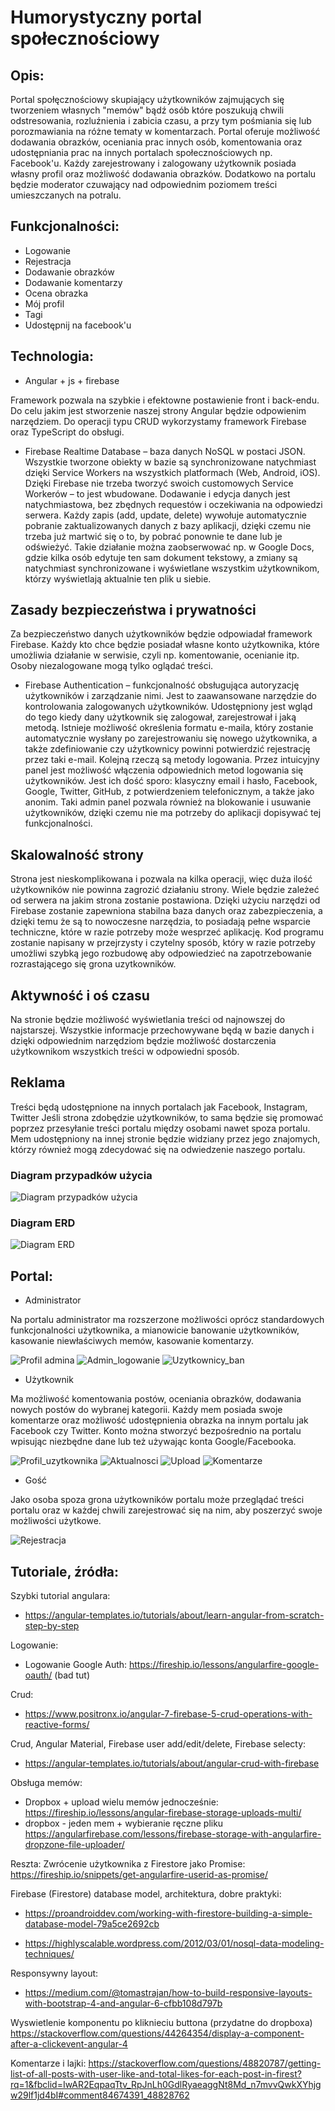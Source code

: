 
# Humorystyczny portal społecznościowy

## Opis:
  Portal społęcznościowy skupiający użytkowników zajmujących się tworzeniem własnych "memów" bądź osób które poszukują chwili odstresowania, rozluźnienia i zabicia czasu, a przy tym pośmiania się lub porozmawiania na różne tematy w komentarzach. Portal oferuje możliwość dodawania obrazków, oceniania prac innych osób, komentowania oraz udostępniania prac na innych portalach społecznościowych np. Facebook'u.
  Każdy zarejestrowany i zalogowany użytkownik posiada własny profil oraz możliwość dodawania obrazków. Dodatkowo na portalu będzie moderator czuwający nad odpowiednim poziomem treści umieszczanych na potralu.
  
## Funkcjonalności:
- Logowanie
- Rejestracja
- Dodawanie obrazków
- Dodawanie komentarzy
- Ocena obrazka
- Mój profil
- Tagi
- Udostępnij na facebook'u


## Technologia:
- Angular + js + firebase

Framework pozwala na szybkie i efektowne postawienie front i back-endu. Do celu jakim jest stworzenie naszej strony Angular będzie odpowienim narzędziem. Do operacji typu CRUD wykorzystamy framework Firebase oraz TypeScript do obsługi.

- Firebase Realtime Database – baza danych NoSQL w postaci JSON. Wszystkie tworzone obiekty w bazie są synchronizowane natychmiast dzięki Service Workers na wszystkich platformach (Web, Android, iOS). Dzięki Firebase nie trzeba tworzyć swoich customowych Service Workerów – to jest wbudowane. Dodawanie i edycja danych jest natychmiastowa, bez zbędnych requestów i oczekiwania na odpowiedzi serwera. Każdy zapis (add, update, delete) wywołuje automatycznie pobranie zaktualizowanych danych z  bazy aplikacji, dzięki czemu nie trzeba już martwić się o to, by pobrać ponownie te dane lub je odświeżyć. Takie działanie można zaobserwować np. w Google Docs, gdzie kilka osób edytuje ten sam dokument tekstowy, a zmiany są natychmiast synchronizowane i wyświetlane wszystkim użytkownikom, którzy wyświetlają aktualnie ten plik u siebie.

## Zasady bezpieczeństwa i prywatności
Za bezpieczeństwo danych użytkowników będzie odpowiadał framework Firebase. Każdy kto chce będzie posiadał własne konto użytkownika, które umożliwia działanie w serwisie, czyli np. komentowanie, ocenianie itp. Osoby niezalogowane mogą tylko oglądać treści.

- Firebase Authentication – funkcjonalność obsługująca autoryzację użytkowników i zarządzanie nimi. Jest to zaawansowane narzędzie do kontrolowania zalogowanych użytkowników. Udostępniony jest wgląd do tego kiedy dany użytkownik się zalogował, zarejestrował i jaką metodą. Istnieje możliwość określenia formatu e-maila, który zostanie automatycznie wysłany po zarejestrowaniu się nowego użytkownika, a także zdefiniowanie czy użytkownicy powinni potwierdzić rejestrację przez taki e-mail. Kolejną rzeczą są metody logowania. Przez intuicyjny panel jest możliwość włączenia odpowiednich metod logowania się użytkowników. Jest ich dość sporo: klasyczny email i hasło, Facebook, Google, Twitter, GitHub, z potwierdzeniem telefonicznym, a także jako anonim. Taki admin panel pozwala również na blokowanie i usuwanie użytkowników, dzięki czemu nie ma potrzeby do  aplikacji dopisywać tej funkcjonalności.

## Skalowalność strony
Strona jest nieskomplikowana i pozwala na kilka operacji, więc duża ilość użytkowników nie powinna zagrozić działaniu strony. Wiele będzie zależeć od serwera na jakim strona zostanie postawiona. Dzięki użyciu narzędzi od Firebase zostanie zapewniona stabilna baza danych oraz zabezpieczenia, a dzięki temu że są to nowoczesne narzędzia, to posiadają pełne wsparcie techniczne, które w razie potrzeby może wesprzeć aplikację. Kod programu zostanie napisany w przejrzysty i czytelny sposób, który w razie potrzeby umożliwi szybką jego rozbudowę aby odpowiedzieć na zapotrzebowanie rozrastającego się grona uzytkowników.


## Aktywność i oś czasu
Na stronie będzie możliwość wyświetlania treści od najnowszej do najstarszej. Wszystkie informacje przechowywane będą w bazie danych i dzięki odpowiednim narzędziom będzie możliwość dostarczenia użytkownikom wszystkich treści w odpowiedni sposób.


## Reklama
Treści będą udostępnione na innych portalach jak Facebook, Instagram, Twitter
Jeśli strona zdobędzie użytkowników, to sama będzie się promować poprzez przesyłanie treści portalu między osobami nawet spoza portalu. Mem udostępniony na innej stronie będzie widziany przez jego znajomych, którzy również mogą zdecydować się na odwiedzenie naszego portalu.


### Diagram przypadków użycia
![Diagram przypadków użycia](https://github.com/drozd1krystian/drozd1krystian.github.io/blob/master/diagram_przypadkow_uzycia.png)

### Diagram ERD
![Diagram ERD](https://github.com/drozd1krystian/drozd1krystian.github.io/blob/master/ERD_portal.jpg)


## Portal:
- Administrator

Na portalu administrator ma rozszerzone możliwości oprócz standardowych funkcjonalności użytkownika, a mianowicie banowanie użytkowników, kasowanie niewłaściwych memów, kasowanie komentarzy.

![Profil admina](https://github.com/drozd1krystian/portal.github.io/blob/master/profil_admina.png)
![Admin_logowanie](https://github.com/drozd1krystian/portal.github.io/blob/master/admin_logowanie.png)
![Uzytkownicy_ban](https://github.com/drozd1krystian/portal.github.io/blob/master/uzytkownicy_ban.png)

- Użytkownik

Ma możliwość komentowania postów, oceniania obrazków, dodawania nowych postów do wybranej kategorii. Każdy mem posiada swoje komentarze oraz możliwość udostępnienia obrazka na innym portalu jak Facebook czy Twitter.
Konto można stworzyć bezpośrednio na portalu wpisując niezbędne dane lub też używając konta Google/Facebooka.

![Profil_uzytkownika](https://github.com/drozd1krystian/portal.github.io/blob/master/profil_uzytkownika.png)
![Aktualnosci](https://github.com/drozd1krystian/portal.github.io/blob/master/aktualnosci.png)
![Upload](https://github.com/drozd1krystian/portal.github.io/blob/master/upload.PNG)
![Komentarze](https://github.com/drozd1krystian/portal.github.io/blob/master/komentarze.png)

- Gość

Jako osoba spoza grona użytkowników portalu może przeglądać treści portalu oraz w każdej chwili zarejestrować się na nim, aby poszerzyć swoje możliwości użytkowe.

![Rejestracja](https://github.com/drozd1krystian/portal.github.io/blob/master/rejestracja.PNG)

## Tutoriale, źródła:

Szybki tutorial angulara:
  - https://angular-templates.io/tutorials/about/learn-angular-from-scratch-step-by-step

Logowanie:

  - Logowanie Google Auth: https://fireship.io/lessons/angularfire-google-oauth/ (bad tut)
  
Crud:
  - https://www.positronx.io/angular-7-firebase-5-crud-operations-with-reactive-forms/

Crud, Angular Material, Firebase user add/edit/delete, Firebase selecty:
  - https://angular-templates.io/tutorials/about/angular-crud-with-firebase


Obsługa memów:
  - Dropbox + upload wielu memów jednocześnie: https://fireship.io/lessons/angular-firebase-storage-uploads-multi/
  - dropbox - jeden mem + wybieranie ręczne pliku https://angularfirebase.com/lessons/firebase-storage-with-angularfire-dropzone-file-uploader/
  
Reszta:
Zwrócenie użytkownika z Firestore jako Promise: https://fireship.io/snippets/get-angularfire-userid-as-promise/

Firebase (Firestore) database model, architektura, dobre praktyki:

  - https://proandroiddev.com/working-with-firestore-building-a-simple-database-model-79a5ce2692cb

  - https://highlyscalable.wordpress.com/2012/03/01/nosql-data-modeling-techniques/

Responsywny layout:

  - https://medium.com/@tomastrajan/how-to-build-responsive-layouts-with-bootstrap-4-and-angular-6-cfbb108d797b

Wyswietlenie komponentu po kliknieciu buttona (przydatne do dropboxa)
https://stackoverflow.com/questions/44264354/display-a-component-after-a-clickevent-angular-4

Komentarze i lajki:
https://stackoverflow.com/questions/48820787/getting-list-of-all-posts-with-user-like-and-total-likes-for-each-post-in-firest?rq=1&fbclid=IwAR2EqpaqTtv_RpJnLh0GdlRyaeaggNt8Md_n7mvvQwkXYhjgw29lf1jd4bI#comment84674391_48828762
